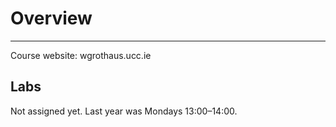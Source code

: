 # Overview

---

Course website: wgrothaus.ucc.ie

## Labs

Not assigned yet. Last year was Mondays 13:00–14:00.
